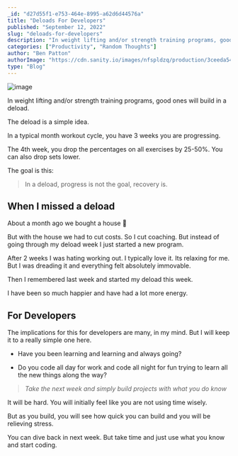 ```yaml
---
_id: "d27d55f1-e753-464e-8995-a62d6d44576a"
title: "Deloads For Developers"
published: "September 12, 2022"
slug: "deloads-for-developers"
description: "In weight lifting and/or strength training programs, good ones will build in a deload"
categories: ["Productivity", "Random Thoughts"]
author: "Ben Patton"
authorImage: "https://cdn.sanity.io/images/nfspldzq/production/3ceeda54221c7c0614ecc51f955c7be39a1da34e-512x512.jpg"
type: "Blog"
---
```


![image](https://cdn.sanity.io/images/nfspldzq/production/07bb7adba03d37fa514d158d8efc1b4b11c67c6f-1600x840.png?w=800)

In weight lifting and/or strength training programs, good ones will build in a deload.

The deload is a simple idea.

In a typical month workout cycle, you have 3 weeks you are progressing.

The 4th week, you drop the percentages on all exercises by 25-50%. You can also drop sets lower.

The goal is this:

> In a deload, progress is not the goal, recovery is.

## When I missed a deload

About a month ago we bought a house 🎉

But with the house we had to cut costs. So I cut coaching. But instead of going through my deload week I just started a new program.

After 2 weeks I was hating working out. I typically love it. Its relaxing for me. But I was dreading it and everything felt absolutely immovable.

Then I remembered last week and started my deload this week.

I have been so much happier and have had a lot more energy.

## For Developers

The implications for this for developers are many, in my mind. But I will keep it to a really simple one here.

- Have you been learning and learning and always going?

- Do you code all day for work and code all night for fun trying to learn all the new things along the way?

> _Take the next week and simply build projects with what you do know_

It will be hard. You will initially feel like you are not using time wisely.

But as you build, you will see how quick you can build and you will be relieving stress.

You can dive back in next week. But take time and just use what you know and start coding.
